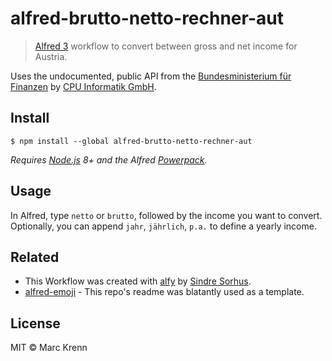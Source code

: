# alfred-brutto-netto-rechner-aut

> [Alfred 3](https://www.alfredapp.com) workflow to convert between gross and net income for Austria.

Uses the undocumented, public API from the [Bundesministerium für Finanzen](https://www.bmf.gv.at/services/berechnungsprogramme/berechnungsprogramme.html) by [CPU Informatik GmbH](https://www.cpulohn.at/Wordpress/?page_id=844).<br>


## Install

```
$ npm install --global alfred-brutto-netto-rechner-aut
```

*Requires [Node.js](https://nodejs.org) 8+ and the Alfred [Powerpack](https://www.alfredapp.com/powerpack/).*


## Usage

In Alfred, type `netto` or `brutto`, followed by the income you want to convert.</br>
Optionally, you can append `jahr`, `jährlich`, `p.a.` to define a yearly income.


## Related

-  This Workflow was created with [alfy](https://github.com/sindresorhus/alfy) by [Sindre Sorhus](https://github.com/sindresorhus).
- [alfred-emoji](https://github.com/sindresorhus/alfred-emoj) - This repo's readme was blatantly used as a template.



## License

MIT © Marc Krenn
